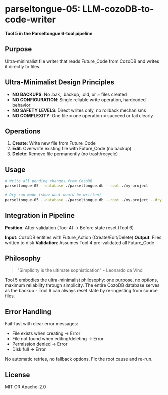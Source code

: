 # parseltongue-05: LLM-cozoDB-to-code-writer

**Tool 5 in the Parseltongue 6-tool pipeline**

## Purpose

Ultra-minimalist file writer that reads Future_Code from CozoDB and writes it directly to files.

## Ultra-Minimalist Design Principles

- **NO BACKUPS**: No .bak, .backup, .old, or ~ files created
- **NO CONFIGURATION**: Single reliable write operation, hardcoded behavior
- **NO SAFETY LEVELS**: Direct writes only, no rollback mechanisms
- **NO COMPLEXITY**: One file = one operation = succeed or fail clearly

## Operations

1. **Create**: Write new file from Future_Code
2. **Edit**: Overwrite existing file with Future_Code (no backup)
3. **Delete**: Remove file permanently (no trash/recycle)

## Usage

```bash
# Write all pending changes from CozoDB
parseltongue-05 --database ./parseltongue.db --root ./my-project

# Dry-run mode (show what would be written)
parseltongue-05 --database ./parseltongue.db --root ./my-project --dry-run
```

## Integration in Pipeline

**Position**: After validation (Tool 4) → Before state reset (Tool 6)

**Input**: CozoDB entities with Future_Action (Create/Edit/Delete)
**Output**: Files written to disk
**Validation**: Assumes Tool 4 pre-validated all Future_Code

## Philosophy

> "Simplicity is the ultimate sophistication" - Leonardo da Vinci

Tool 5 embodies the ultra-minimalist philosophy: one purpose, no options, maximum reliability through simplicity. The entire CozoDB database serves as the backup - Tool 6 can always reset state by re-ingesting from source files.

## Error Handling

Fail-fast with clear error messages:
- File exists when creating → Error
- File not found when editing/deleting → Error
- Permission denied → Error
- Disk full → Error

No automatic retries, no fallback options. Fix the root cause and re-run.

## License

MIT OR Apache-2.0

